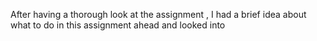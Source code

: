 After having a thorough look at the assignment , I had a brief idea about what to do in this assignment ahead and looked into 
